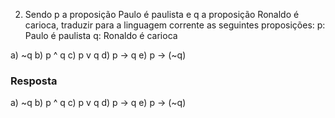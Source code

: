 
2. Sendo p a proposição Paulo é paulista e q a proposição Ronaldo é carioca, traduzir para a linguagem corrente as seguintes proposições:
p: Paulo é paulista
q: Ronaldo é carioca




a) ~q
b) p ^ q
c) p v q
d) p -> q
e) p -> (~q)


### Resposta


a) ~q
b) p ^ q
c) p v q
d) p -> q
e) p -> (~q)